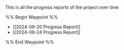 This is all the progress reports of the project over time

%% Begin Waypoint %%
- [[2024-09-20 Progress Report]]
- [[2024-09-24 Progress Report]]

%% End Waypoint %%